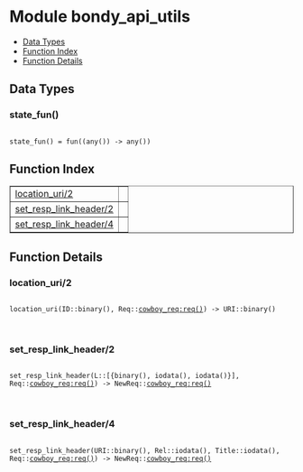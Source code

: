 

# Module bondy_api_utils #
* [Data Types](#types)
* [Function Index](#index)
* [Function Details](#functions)

<a name="types"></a>

## Data Types ##




### <a name="type-state_fun">state_fun()</a> ###


<pre><code>
state_fun() = fun((any()) -&gt; any())
</code></pre>

<a name="index"></a>

## Function Index ##


<table width="100%" border="1" cellspacing="0" cellpadding="2" summary="function index"><tr><td valign="top"><a href="#location_uri-2">location_uri/2</a></td><td></td></tr><tr><td valign="top"><a href="#set_resp_link_header-2">set_resp_link_header/2</a></td><td></td></tr><tr><td valign="top"><a href="#set_resp_link_header-4">set_resp_link_header/4</a></td><td></td></tr></table>


<a name="functions"></a>

## Function Details ##

<a name="location_uri-2"></a>

### location_uri/2 ###

<pre><code>
location_uri(ID::binary(), Req::<a href="cowboy_req.md#type-req">cowboy_req:req()</a>) -&gt; URI::binary()
</code></pre>
<br />

<a name="set_resp_link_header-2"></a>

### set_resp_link_header/2 ###

<pre><code>
set_resp_link_header(L::[{binary(), iodata(), iodata()}], Req::<a href="cowboy_req.md#type-req">cowboy_req:req()</a>) -&gt; NewReq::<a href="cowboy_req.md#type-req">cowboy_req:req()</a>
</code></pre>
<br />

<a name="set_resp_link_header-4"></a>

### set_resp_link_header/4 ###

<pre><code>
set_resp_link_header(URI::binary(), Rel::iodata(), Title::iodata(), Req::<a href="cowboy_req.md#type-req">cowboy_req:req()</a>) -&gt; NewReq::<a href="cowboy_req.md#type-req">cowboy_req:req()</a>
</code></pre>
<br />

